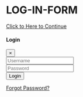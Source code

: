 # LOG-IN-FORM
<html lang="en">
<head>
<meta charset="utf-8">
<meta http-equiv="X-UA-Compatible" content="IE=edge">
<meta name="viewport" content="width=device-width, initial-scale=1">
<title>Login Form</title>
<link href="https://fonts.googleapis.com/css?family=Roboto|Varela+Round" rel="stylesheet">
<link rel="stylesheet" href="https://maxcdn.bootstrapcdn.com/bootstrap/3.3.7/css/bootstrap.min.css">
<link rel="stylesheet" href="style.css">
<script src="https://ajax.googleapis.com/ajax/libs/jquery/1.12.4/jquery.min.js"></script>
<script src="https://maxcdn.bootstrapcdn.com/bootstrap/3.3.7/js/bootstrap.min.js"></script>
</head>
<body>
<div class="text-center">
	<!-- Button HTML (to Trigger Modal) -->
	<a href="#myModal" class="trigger-btn" data-toggle="modal">Click to Here to Continue</a>
</div>
<!-- Modal HTML -->
<div id="myModal" class="modal fade">
	<div class="modal-dialog modal-login">
		<div class="modal-content">
			<div class="modal-header">				
				<h4 class="modal-title">Login</h4>
				<button type="button" class="close" data-dismiss="modal" aria-hidden="true">&times;</button>
			</div>
			<div class="modal-body">
				<form action="/examples/actions/confirmation.php" method="post">
					<div class="form-group">
						<input type="text" class="form-control" placeholder="Username" required="required">
					</div>
					<div class="form-group">
						<input type="password" class="form-control" placeholder="Password" required="required">
					</div>
					<div class="form-group">
						<input type="submit" class="btn btn-primary btn-block btn-lg" value="Login">
					</div>
				</form>				
				<p class="hint-text"><a href="#">Forgot Password?</a></p>
			</div>
		</div>
	</div>
</div>     
</body>
</html>

